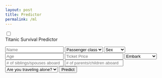 ```yaml
---
layout: post
title: Predictor
permalink: /ml
---
```

<html lang="en">
<head>
    <title>Slide Navbar</title>
    <link rel="stylesheet" type="text/css" href="ml-styles.css">
</head>
<body>
    <div class="main">        
        <input type="checkbox" id="chk" aria-hidden="true">
            <div class="signup">
                <form id="titanic-form">
                    <label for="chk" aria-hidden="true">Titanic Survival Predictor</label>
                    <p id="result" aria-hidden="true"></p>
                    <input id="Name" placeholder="Name" required="">
                    <select id="class" required>
                        <option disabled selected>Passenger class</option>
                        <option value="1">1st</option>
                        <option value="2">2nd</option>
                        <option value="3">3rd</option>
                    </select>
                    <select id="sex">
                        <option disabled selected>Sex</option>
                        <option value="male">Male</option>
                        <option value="female">Female</option>
                    </select>
                    <input id="age" placeholder="Age">
                    <input id="price" placeholder="Ticket Price">
                    <select id="embark">
                        <option disabled selected>Embark</option>
                        <option value="C">Cherbourg</option>
                        <option value="Q">Queenstown</option>
                        <option value="S">Southampton</option>
                    </select>
                    <input id="sibsp" placeholder="# of siblings/spouses aboard">
                    <input id="parch" placeholder="# of parents/children aboard">
                    <select id="alone">
                        <option disabled selected>Are you traveling alone?</option>
                        <option value="1">Yes</option>
                        <option value="0">No</option>
                    </select>
                    <button type="button" onclick="mltitanic()">Predict</button>
                </form>
            </div>
    </div>
    <script>
        function mltitanic() {
            var dom = document.getElementById('result');
            var name = document.getElementById('Name').value;
            var pclass = document.getElementById('class').value;
            var sex = document.getElementById('sex').value;
            var age = document.getElementById('age').value;
            var fare = document.getElementById('price').value;
            var embarked = document.getElementById('embark').value;
            var sibsp = document.getElementById('sibsp').value;
            var parch = document.getElementById('parch').value;
            var alone = document.getElementById('alone').value;
            var passenger = {
                pclass: pclass,
                sex: sex,
                age: age,
                fare: fare,
                embarked: embarked,
                sibsp: sibsp,
                parch: parch,
                alone: alone
            };
            var url = 'http://127.0.0.1:8086/api/titanic/predict';
            var json = JSON.stringify(passenger);
            const authOptions = {
                method: 'POST',
                headers: { 'Content-Type': 'application/json' },
                body: json,
                credentials: 'include'
            };
            fetch(url, authOptions)
                .then(response => {
                    if (!response.ok) {
                        throw new Error(`HTTP error! Status: ${response.status}`);
                    }
                    return response.json();
                })
                .then(data => {
                    console.log('success', data);
                    dom.innerText = "Survival Probability: " + data["Survival probability"];
                })
                .catch(error => {
                    console.error('error', error);
                    dom.innerText = "Error occurred";
                });
        }
    </script>
</body>
</html>
